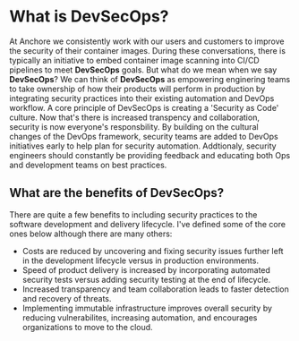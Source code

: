 # What is DevSecOps?

At Anchore we consistently work with our users and customers to improve the security of their container images. During these conversations, there is typically an initiative to embed container image scanning into CI/CD pipelines to meet **__DevSecOps__** goals. But what do we mean when we say **__DevSecOps__**? We can think of **__DevSecOps__** as empowering enginering teams to take ownership of how their products will perform in production by integrating security practices into their existing automation and DevOps workflow. A core principle of DevSecOps is creating a 'Security as Code' culture. Now that's there is increased transpency and collaboration, security is now everyone's responsbility. By building on the cultural changes of the DevOps framework, security teams are added to DevOps initiatives early to help plan for security automation. Addtionaly, security engineers should constantly be providing feedback and educating both Ops and development teams on best practices.

## What are the benefits of DevSecOps?

There are quite a few benefits to including security practices to the software development and delivery lifecycle. I've defined some of the core ones below although there are many others:

- Costs are reduced by uncovering and fixing security issues further left in the development lifecycle versus in production environments.
- Speed of product delivery is increased by incorporating automated security tests versus adding security testing at the end of lifecycle.
- Increased transparency and team collaboration leads to faster detection and recovery of threats. 
- Implementing immutable infrastructure improves overall security by reducing vulnerabilites, increasing automation, and encourages organizations to move to the cloud. 

## 
